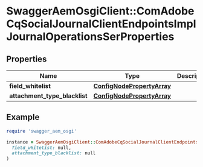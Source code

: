 # SwaggerAemOsgiClient::ComAdobeCqSocialJournalClientEndpointsImplJournalOperationsSerProperties

## Properties

| Name | Type | Description | Notes |
| ---- | ---- | ----------- | ----- |
| **field_whitelist** | [**ConfigNodePropertyArray**](ConfigNodePropertyArray.md) |  | [optional] |
| **attachment_type_blacklist** | [**ConfigNodePropertyArray**](ConfigNodePropertyArray.md) |  | [optional] |

## Example

```ruby
require 'swagger_aem_osgi'

instance = SwaggerAemOsgiClient::ComAdobeCqSocialJournalClientEndpointsImplJournalOperationsSerProperties.new(
  field_whitelist: null,
  attachment_type_blacklist: null
)
```

